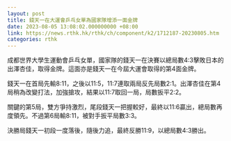 ```yaml
---
layout: post
title: 錢天一在大運會乒乓女單為國家隊增添一面金牌
date: 2023-08-05 13:08:02.000000000 +08:00
link: https://news.rthk.hk/rthk/ch/component/k2/1712187-20230805.htm
categories: rthk
---
```


成都世界大學生運動會乒乓女單，國家隊的錢天一在決賽以總局數4:3擊敗日本的出澤杏佳，取得金牌。這面亦是錢天一在今屆大運會取得的第4面金牌。

錢天一在首局先輸8:11，之後以11:5，11:7連取兩局反先局數2:1。出澤杏佳在第4局稍為改變打法，加強搶攻，結果以11:7取回一局，局數扳平2:2。

關鍵的第5局，雙方爭持激烈，尾段錢天一把握較好，最終以11:6贏出，總局數再度領先。不過第6局輸8:11，被對手扳平局數3:3。

決勝局錢天一初段一度落後，隨後力追，最終反勝11:9，以總局數4:3勝出。
